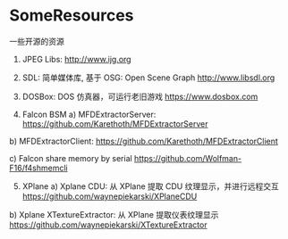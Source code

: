 # SomeResources
一些开源的资源

1) JPEG Libs:
  http://www.ijg.org
  
2) SDL: 简单媒体库, 基于 OSG: Open Scene Graph
  http://www.libsdl.org
  
3) DOSBox: DOS 仿真器，可运行老旧游戏
  https://www.dosbox.com
 
4) Falcon BSM
a) MFDExtractorServer:
  https://github.com/Karethoth/MFDExtractorServer
  
b) MFDExtractorClient:
  https://github.com/Karethoth/MFDExtractorClient
  
c) Falcon share memory by serial
  https://github.com/Wolfman-F16/f4shmemcli

5) XPlane
a) Xplane CDU: 从 XPlane 提取 CDU 纹理显示，并进行远程交互
  https://github.com/waynepiekarski/XPlaneCDU
  
b) Xplane XTextureExtractor: 从 XPlane 提取仪表纹理显示
  https://github.com/waynepiekarski/XTextureExtractor

